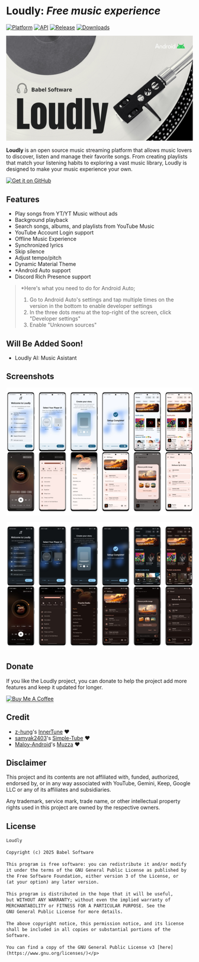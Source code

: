 # **Loudly**: *Free music experience*

[![Platform](https://img.shields.io/badge/android-platform?style=for-the-badge&label=platform&labelColor=21262d&color=6e7681)](https://www.android.com) [![API](https://img.shields.io/badge/24%2B-level?style=for-the-badge&logo=android&logoColor=3cd382&label=API&labelColor=21262d&color=ff663b)](https://developer.android.com/studio/releases/platforms) [![Release](https://img.shields.io/github/v/release/RRechz/Loudly?display_name=tag&style=for-the-badge&logo=github&labelColor=21262d&color=1f6feb)](https://github.com/RRechz/Loudly/releases) [![Downloads](https://img.shields.io/github/downloads/RRechz/Loudly/total)](https://github.com/RRechz/Loudly/releases)

![alt text](https://github.com/RRechz/Loudly/blob/master/image/loudly_banner.png)

**Loudly** is an open source music streaming platform that allows music lovers to discover, listen and manage their favorite songs. From creating playlists that match your listening habits to exploring a vast music library, Loudly is designed to make your music experience your own.

[<img src="https://github.com/machiav3lli/oandbackupx/blob/034b226cea5c1b30eb4f6a6f313e4dadcbb0ece4/badge_github.png" alt="Get it on GitHub" height="80">](https://github.com/RRechz/Loudly/releases/latest)

## Features

* Play songs from YT/YT Music without ads
* Background playback
* Search songs, albums, and playlists from YouTube Music
* YouTube Account Login support
* Offline Music Experience
* Synchronized lyrics
* Skip silence
* Adjust tempo/pitch
* Dynamic Material Theme
* *Android Auto support
* Discord Rich Presence support

> *Here's what you need to do for Android Auto;
> 1. Go to Android Auto's settings and tap multiple times on the version in the bottom to enable developer settings
> 2. In the three dots menu at the top-right of the screen, click "Developer settings"
> 3. Enable "Unknown sources"

## Will Be Added Soon!
* Loudly AI: Music Asistant

## Screenshots
<p float="left">
  <img src="https://github.com/RRechz/Loudly/blob/master/image/loudly_light_mode.png"/>
</p>
<p float="left">
  <img src="https://github.com/RRechz/Loudly/blob/master/image/loudly_dark_mode.png"/>
</p>

## Donate

If you like the Loudly project, you can donate to help the project add more features and keep it updated for longer.

<a href="https://www.buymeacoffee.com/dev_rrechz.kt" target="_blank"><img src="https://www.buymeacoffee.com/assets/img/custom_images/orange_img.png" alt="Buy Me A Coffee" style="height: 41px !important;width: 174px !important;box-shadow: 0px 3px 2px 0px rgba(190, 190, 190, 0.5) !important;-webkit-box-shadow: 0px 3px 2px 0px rgba(190, 190, 190, 0.5) !important;" ></a>

## Credit

* [z-hung](https://github.com/z-huang)'s [InnerTune](https://github.com/z-huang/InnerTune) ❤️
* [samyak2403](https://github.com/samyak2403)'s [Simple-Tube](https://github.com/samyak2403/Simple-Tube) ❤️
* [Maloy-Android](https://github.com/Maloy-Android)'s [Muzza](https://github.com/Maloy-Android) ❤️

## Disclaimer

This project and its contents are not affiliated with, funded, authorized, endorsed by, or in any
way associated with YouTube, Gemini, Keep, Google LLC or any of its affiliates and subsidiaries.

Any trademark, service mark, trade name, or other intellectual property rights used in this project
are owned by the respective owners.

## License
    Loudly

    Copyright (c) 2025 Babel Software
    
    This program is free software: you can redistribute it and/or modify
    it under the terms of the GNU General Public License as published by
    the Free Software Foundation, either version 3 of the License, or
    (at your option) any later version.
    
    This program is distributed in the hope that it will be useful,
    but WITHOUT ANY WARRANTY; without even the implied warranty of
    MERCHANTABILITY or FITNESS FOR A PARTICULAR PURPOSE. See the
    GNU General Public License for more details.
    
    The above copyright notice, this permission notice, and its license shall be included in all copies or substantial portions of the Software.
    
    You can find a copy of the GNU General Public License v3 [here](https://www.gnu.org/licenses/)</p>
